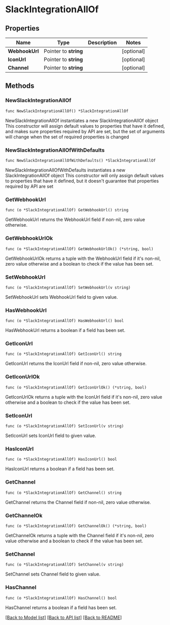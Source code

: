 # SlackIntegrationAllOf

## Properties

Name | Type | Description | Notes
------------ | ------------- | ------------- | -------------
**WebhookUrl** | Pointer to **string** |  | [optional] 
**IconUrl** | Pointer to **string** |  | [optional] 
**Channel** | Pointer to **string** |  | [optional] 

## Methods

### NewSlackIntegrationAllOf

`func NewSlackIntegrationAllOf() *SlackIntegrationAllOf`

NewSlackIntegrationAllOf instantiates a new SlackIntegrationAllOf object
This constructor will assign default values to properties that have it defined,
and makes sure properties required by API are set, but the set of arguments
will change when the set of required properties is changed

### NewSlackIntegrationAllOfWithDefaults

`func NewSlackIntegrationAllOfWithDefaults() *SlackIntegrationAllOf`

NewSlackIntegrationAllOfWithDefaults instantiates a new SlackIntegrationAllOf object
This constructor will only assign default values to properties that have it defined,
but it doesn't guarantee that properties required by API are set

### GetWebhookUrl

`func (o *SlackIntegrationAllOf) GetWebhookUrl() string`

GetWebhookUrl returns the WebhookUrl field if non-nil, zero value otherwise.

### GetWebhookUrlOk

`func (o *SlackIntegrationAllOf) GetWebhookUrlOk() (*string, bool)`

GetWebhookUrlOk returns a tuple with the WebhookUrl field if it's non-nil, zero value otherwise
and a boolean to check if the value has been set.

### SetWebhookUrl

`func (o *SlackIntegrationAllOf) SetWebhookUrl(v string)`

SetWebhookUrl sets WebhookUrl field to given value.

### HasWebhookUrl

`func (o *SlackIntegrationAllOf) HasWebhookUrl() bool`

HasWebhookUrl returns a boolean if a field has been set.

### GetIconUrl

`func (o *SlackIntegrationAllOf) GetIconUrl() string`

GetIconUrl returns the IconUrl field if non-nil, zero value otherwise.

### GetIconUrlOk

`func (o *SlackIntegrationAllOf) GetIconUrlOk() (*string, bool)`

GetIconUrlOk returns a tuple with the IconUrl field if it's non-nil, zero value otherwise
and a boolean to check if the value has been set.

### SetIconUrl

`func (o *SlackIntegrationAllOf) SetIconUrl(v string)`

SetIconUrl sets IconUrl field to given value.

### HasIconUrl

`func (o *SlackIntegrationAllOf) HasIconUrl() bool`

HasIconUrl returns a boolean if a field has been set.

### GetChannel

`func (o *SlackIntegrationAllOf) GetChannel() string`

GetChannel returns the Channel field if non-nil, zero value otherwise.

### GetChannelOk

`func (o *SlackIntegrationAllOf) GetChannelOk() (*string, bool)`

GetChannelOk returns a tuple with the Channel field if it's non-nil, zero value otherwise
and a boolean to check if the value has been set.

### SetChannel

`func (o *SlackIntegrationAllOf) SetChannel(v string)`

SetChannel sets Channel field to given value.

### HasChannel

`func (o *SlackIntegrationAllOf) HasChannel() bool`

HasChannel returns a boolean if a field has been set.


[[Back to Model list]](../README.md#documentation-for-models) [[Back to API list]](../README.md#documentation-for-api-endpoints) [[Back to README]](../README.md)


